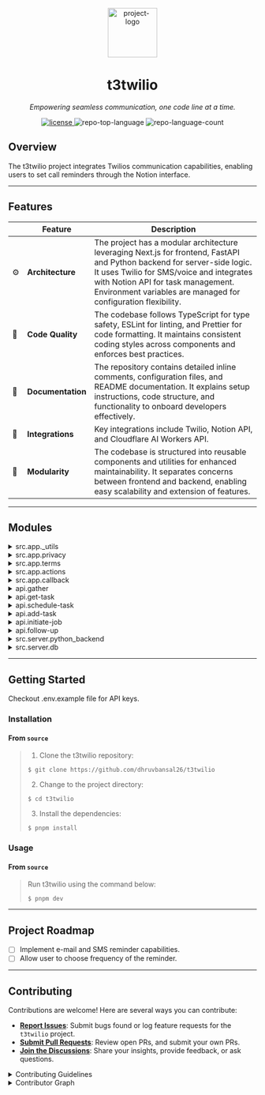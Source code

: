 <p align="center">
  <img src="https://utfs.io/f/d0b7e9b5-b512-42d5-b387-133d1f18f9d2-1x5rt.png" width="100" alt="project-logo">
</p>
<p align="center">
    <h1 align="center">t3twilio</h1>
</p>
<p align="center">
    <em>Empowering seamless communication, one code line at a time.</em>
</p>
<p align="center">
	<a href="https://opensource.org/license/mit/">
    <img src="https://img.shields.io/github/license/eli64s/readme-ai?logo=opensourceinitiative&logoColor=white&label=License&color=0080ff"
    alt="license">
  </a>
	<img src="https://img.shields.io/github/languages/top/dhruvbansal26/t3twilio?style=default&color=0080ff" alt="repo-top-language">
	<img src="https://img.shields.io/github/languages/count/dhruvbansal26/t3twilio?style=default&color=0080ff" alt="repo-language-count">
<p>
<p align="center">
	<!-- default option, no dependency badges. -->
</p>

## Overview

The t3twilio project integrates Twilios communication capabilities, enabling users to set call reminders through the Notion interface.

---

## Features

|     | Feature           | Description                                                                                                                                                                                                                                                                 |
| --- | ----------------- | --------------------------------------------------------------------------------------------------------------------------------------------------------------------------------------------------------------------------------------------------------------------------- |
| ⚙️  | **Architecture**  | The project has a modular architecture leveraging Next.js for frontend, FastAPI and Python backend for server-side logic. It uses Twilio for SMS/voice and integrates with Notion API for task management. Environment variables are managed for configuration flexibility. |
| 🔩  | **Code Quality**  | The codebase follows TypeScript for type safety, ESLint for linting, and Prettier for code formatting. It maintains consistent coding styles across components and enforces best practices.                                                                                 |
| 📄  | **Documentation** | The repository contains detailed inline comments, configuration files, and README documentation. It explains setup instructions, code structure, and functionality to onboard developers effectively.                                                                       |
| 🔌  | **Integrations**  | Key integrations include Twilio, Notion API, and Cloudflare AI Workers API.                                                                                                                                                                                                 |
| 🧩  | **Modularity**    | The codebase is structured into reusable components and utilities for enhanced maintainability. It separates concerns between frontend and backend, enabling easy scalability and extension of features.                                                                    |

---

## Modules

<details closed><summary>src.app._utils</summary>

| File                                                                                                      | Summary                                                                                                                                                                                                                                                           |
| --------------------------------------------------------------------------------------------------------- | ----------------------------------------------------------------------------------------------------------------------------------------------------------------------------------------------------------------------------------------------------------------- |
| [twilioHelpers.ts](https://github.com/dhruvbansal26/t3twilio/blob/master/src/app/_utils/twilioHelpers.ts) | Facilitates automated call initiation and scheduling follow-up actions via Twilio API. Integrates with Node.js scheduler and Axios for API calls. Key features include dynamic call content and scheduled follow-up tasks based on specified contact information. |

</details>

<details closed><summary>src.app.privacy</summary>

| File                                                                                       | Summary                                                                                                                                                                                                |
| ------------------------------------------------------------------------------------------ | ------------------------------------------------------------------------------------------------------------------------------------------------------------------------------------------------------ |
| [page.tsx](https://github.com/dhruvbansal26/t3twilio/blob/master/src/app/privacy/page.tsx) | Defines PrivacyPage component rendering a minimal UI for the privacy page. Displays a centered flex container with default styling, serving as a key visual element within the applications interface. |

</details>

<details closed><summary>src.app.terms</summary>

| File                                                                                     | Summary                                                                                                                                                            |
| ---------------------------------------------------------------------------------------- | ------------------------------------------------------------------------------------------------------------------------------------------------------------------ |
| [page.tsx](https://github.com/dhruvbansal26/t3twilio/blob/master/src/app/terms/page.tsx) | Defines a React component rendering the TermsPage view, adding a white background with black text and centering content vertically and horizontally on the screen. |

</details>

<details closed><summary>src.app.actions</summary>

| File                                                                                       | Summary                                                                                                                    |
| ------------------------------------------------------------------------------------------ | -------------------------------------------------------------------------------------------------------------------------- |
| [index.ts](https://github.com/dhruvbansal26/t3twilio/blob/master/src/app/actions/index.ts) | Handles authentication callback by fetching Notion API, saving credentials to the database, and returning response status. |

</details>

<details closed><summary>src.app.callback</summary>

| File                                                                                        | Summary                                                                                                                                                                                                                  |
| ------------------------------------------------------------------------------------------- | ------------------------------------------------------------------------------------------------------------------------------------------------------------------------------------------------------------------------ |
| [page.tsx](https://github.com/dhruvbansal26/t3twilio/blob/master/src/app/callback/page.tsx) | Enables authentication callback handling with message display and loading animation, enhancing user experience in the React-based app. Uses `authCallback` to process authentication code, updating message accordingly. |

</details>

<details closed><summary>api.gather</summary>

| File                                                                                          | Summary                                                                                                                                                                                    |
| --------------------------------------------------------------------------------------------- | ------------------------------------------------------------------------------------------------------------------------------------------------------------------------------------------ |
| [route.ts](https://github.com/dhruvbansal26/t3twilio/blob/master/src/app/api/gather/route.ts) | Handles POST requests, parsing and processing Twilio voice responses to update task status. Parses request body, checks user input, sends status update request, and returns XML response. |

</details>

<details closed><summary>api.get-task</summary>

| File                                                                                            | Summary                                                                                                                                                                                               |
| ----------------------------------------------------------------------------------------------- | ----------------------------------------------------------------------------------------------------------------------------------------------------------------------------------------------------- |
| [route.ts](https://github.com/dhruvbansal26/t3twilio/blob/master/src/app/api/get-task/route.ts) | Retrieves task details from the database based on the bot_id, then queries Notion API to fetch specific information. Subsequently, initiates a job by sending a POST request with the retrieved data. |

</details>

<details closed><summary>api.schedule-task</summary>

| File                                                                                                 | Summary                                                                                                                                                                                                                                |
| ---------------------------------------------------------------------------------------------------- | -------------------------------------------------------------------------------------------------------------------------------------------------------------------------------------------------------------------------------------- |
| [route.ts](https://github.com/dhruvbansal26/t3twilio/blob/master/src/app/api/schedule-task/route.ts) | Defines voice interaction for scheduling tasks via Twilio, utilizing NGROK for API connection. Generates a response prompting users to speak task details, followed by processing and returning XML response for server communication. |

</details>

<details closed><summary>api.add-task</summary>

| File                                                                                            | Summary                                                                                                                                                                                                               |
| ----------------------------------------------------------------------------------------------- | --------------------------------------------------------------------------------------------------------------------------------------------------------------------------------------------------------------------- |
| [route.ts](https://github.com/dhruvbansal26/t3twilio/blob/master/src/app/api/add-task/route.ts) | Handles adding a task via AI text analysis, sending extracted details to a database, and responding with TwiML message via Twilio API. Parses request body, runs AI model, and extracts task information for storage. |

</details>

<details closed><summary>api.initiate-job</summary>

| File                                                                                                | Summary                                                                                                                                                                                                               |
| --------------------------------------------------------------------------------------------------- | --------------------------------------------------------------------------------------------------------------------------------------------------------------------------------------------------------------------- |
| [route.ts](https://github.com/dhruvbansal26/t3twilio/blob/master/src/app/api/initiate-job/route.ts) | Initiates job scheduling and AI processing for cloud-based reminders. Parses time data, triggers calls, and sends reminder messages. Handles API requests, utilizing environment variables for secure authentication. |

</details>

<details closed><summary>api.follow-up</summary>

| File                                                                                             | Summary                                                                                                                                                                                                                                                            |
| ------------------------------------------------------------------------------------------------ | ------------------------------------------------------------------------------------------------------------------------------------------------------------------------------------------------------------------------------------------------------------------ |
| [route.ts](https://github.com/dhruvbansal26/t3twilio/blob/master/src/app/api/follow-up/route.ts) | Implements follow-up call initiation with Twilio, prompting user input through speech, capturing response, and redirecting. Key functions include setting up the call, defining user prompts, and handling responses, enhancing user engagement and interactivity. |

</details>

<details closed><summary>src.server.python_backend</summary>

| File                                                                                               | Summary                                                                                                                                                                                                                                        |
| -------------------------------------------------------------------------------------------------- | ---------------------------------------------------------------------------------------------------------------------------------------------------------------------------------------------------------------------------------------------- |
| [main.py](https://github.com/dhruvbansal26/t3twilio/blob/master/src/server/python_backend/main.py) | Enables updating task status and adding tasks in Notion database via FastAPI routes. Utilizes Notion API for CRUD operations and handles errors gracefully. Supports dynamic task properties and authentication through environment variables. |

</details>

<details closed><summary>src.server.db</summary>

| File                                                                                       | Summary                                                                                                                                                                                                                   |
| ------------------------------------------------------------------------------------------ | ------------------------------------------------------------------------------------------------------------------------------------------------------------------------------------------------------------------------- |
| [schema.ts](https://github.com/dhruvbansal26/t3twilio/blob/master/src/server/db/schema.ts) | Defines a database schema for tokens in t3twilio, using Drizzle ORMs multi-project schema feature. It includes fields for bot ID, access token, user ID, template ID, workspace ID, and creation timestamp with timezone. |
| [index.ts](https://github.com/dhruvbansal26/t3twilio/blob/master/src/server/db/index.ts)   | Establishes database connection caching for development to improve Hot Module Replacement. Initializes a database connection with schema and environment setup using drizzle-orm/postgres-js and postgres libraries.      |

</details>

---

## Getting Started

Checkout .env.example file for API keys.

### Installation

<h4>From <code>source</code></h4>

> 1. Clone the t3twilio repository:
>
> ```console
> $ git clone https://github.com/dhruvbansal26/t3twilio
> ```
>
> 2. Change to the project directory:
>
> ```console
> $ cd t3twilio
> ```
>
> 3. Install the dependencies:
>
> ```console
> $ pnpm install
> ```

### Usage

<h4>From <code>source</code></h4>

> Run t3twilio using the command below:
>
> ```console
> $ pnpm dev
> ```

---

## Project Roadmap

- [ ] Implement e-mail and SMS reminder capabilities.
- [ ] Allow user to choose frequency of the reminder.

---

## Contributing

Contributions are welcome! Here are several ways you can contribute:

- **[Report Issues](https://github.com/dhruvbansal26/t3twilio/issues)**: Submit bugs found or log feature requests for the `t3twilio` project.
- **[Submit Pull Requests](https://github.com/dhruvbansal26/t3twilio/blob/main/CONTRIBUTING.md)**: Review open PRs, and submit your own PRs.
- **[Join the Discussions](https://github.com/dhruvbansal26/t3twilio/discussions)**: Share your insights, provide feedback, or ask questions.

<details closed>
<summary>Contributing Guidelines</summary>

1. **Fork the Repository**: Start by forking the project repository to your github account.
2. **Clone Locally**: Clone the forked repository to your local machine using a git client.
   ```sh
   git clone https://github.com/dhruvbansal26/t3twilio
   ```
3. **Create a New Branch**: Always work on a new branch, giving it a descriptive name.
   ```sh
   git checkout -b new-feature-x
   ```
4. **Make Your Changes**: Develop and test your changes locally.
5. **Commit Your Changes**: Commit with a clear message describing your updates.
   ```sh
   git commit -m 'Implemented new feature x.'
   ```
6. **Push to github**: Push the changes to your forked repository.
   ```sh
   git push origin new-feature-x
   ```
7. **Submit a Pull Request**: Create a PR against the original project repository. Clearly describe the changes and their motivations.
8. **Review**: Once your PR is reviewed and approved, it will be merged into the main branch. Congratulations on your contribution!
</details>

<details closed>
<summary>Contributor Graph</summary>
<br>
<p align="center">
   <a href="https://github.com{/dhruvbansal26/t3twilio/}graphs/contributors">
      <img src="https://contrib.rocks/image?repo=dhruvbansal26/t3twilio">
   </a>
</p>
</details>
